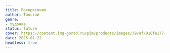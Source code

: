 ```yaml
---
title: Воскресение
author: Толстой
genre:
- художка
status: future
cover: https://content.img-gorod.ru/pim/products/images/79/ef/018fa177-8b1b-71df-b17e-6ffe4b2679ef.jpg?width=0&height=1200&fit=bounds
date: 2025-01-22
headless: true
---
```


